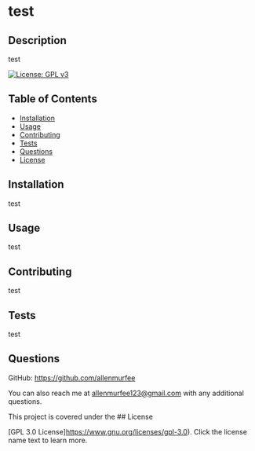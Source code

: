 # test
  ## Description

  test

  [![License: GPL v3](https://img.shields.io/badge/License-GPLv3-blue.svg)](https://www.gnu.org/licenses/gpl-3.0)

  ## Table of Contents
  - [Installation](#installation)
  - [Usage](#usage)
  - [Contributing](#contributing)
  - [Tests](#tests)
  - [Questions](#questions)
  - [License](#license)

  ## Installation

  test

  ## Usage

  test

  ## Contributing

  test

  ## Tests

  test

  ## Questions
  GitHub: https://github.com/allenmurfee

  You can also reach me at allenmurfee123@gmail.com with any additional questions.

  This project is covered under the ## License

[GPL 3.0 License]https://www.gnu.org/licenses/gpl-3.0). Click the license name text to learn more. 
